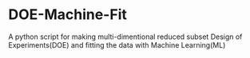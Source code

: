 # DOE-Machine-Fit
A python script for making multi-dimentional reduced subset Design of Experiments(DOE) and fitting the data with Machine Learning(ML)

